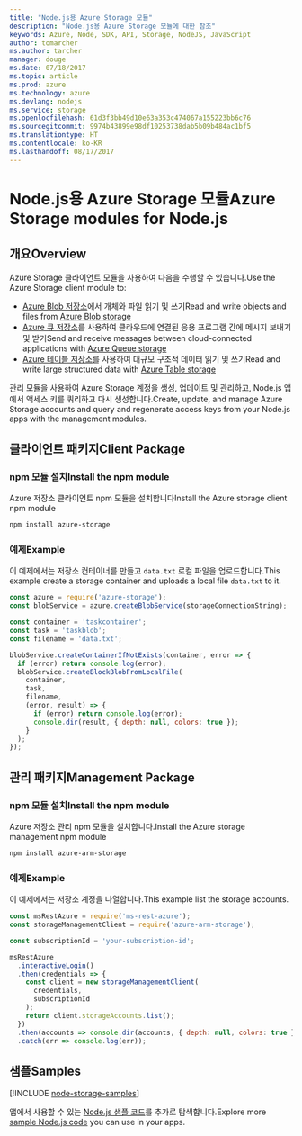 ```yaml
---
title: "Node.js용 Azure Storage 모듈"
description: "Node.js용 Azure Storage 모듈에 대한 참조"
keywords: Azure, Node, SDK, API, Storage, NodeJS, JavaScript
author: tomarcher
ms.author: tarcher
manager: douge
ms.date: 07/18/2017
ms.topic: article
ms.prod: azure
ms.technology: azure
ms.devlang: nodejs
ms.service: storage
ms.openlocfilehash: 61d3f3bb49d10e63a353c474067a155223bb6c76
ms.sourcegitcommit: 9974b43899e98df10253738dab5b09b484ac1bf5
ms.translationtype: HT
ms.contentlocale: ko-KR
ms.lasthandoff: 08/17/2017
---
```

# <a name="azure-storage-modules-for-nodejs"></a><span data-ttu-id="f98b2-104">Node.js용 Azure Storage 모듈</span><span class="sxs-lookup"><span data-stu-id="f98b2-104">Azure Storage modules for Node.js</span></span>

## <a name="overview"></a><span data-ttu-id="f98b2-105">개요</span><span class="sxs-lookup"><span data-stu-id="f98b2-105">Overview</span></span>

<span data-ttu-id="f98b2-106">Azure Storage 클라이언트 모듈을 사용하여 다음을 수행할 수 있습니다.</span><span class="sxs-lookup"><span data-stu-id="f98b2-106">Use the Azure Storage client module to:</span></span>

- <span data-ttu-id="f98b2-107">[Azure Blob 저장소](https://docs.microsoft.com/azure/storage/storage-nodejs-how-to-use-blob-storage)에서 개체와 파일 읽기 및 쓰기</span><span class="sxs-lookup"><span data-stu-id="f98b2-107">Read and write objects and files from [Azure Blob storage](https://docs.microsoft.com/azure/storage/storage-nodejs-how-to-use-blob-storage)</span></span>
- <span data-ttu-id="f98b2-108">[Azure 큐 저장소](https://docs.microsoft.com/azure/storage/storage-nodejs-how-to-use-queues)를 사용하여 클라우드에 연결된 응용 프로그램 간에 메시지 보내기 및 받기</span><span class="sxs-lookup"><span data-stu-id="f98b2-108">Send and receive messages between cloud-connected applications with [Azure Queue storage](https://docs.microsoft.com/azure/storage/storage-nodejs-how-to-use-queues)</span></span>
- <span data-ttu-id="f98b2-109">[Azure 테이블 저장소](https://docs.microsoft.com/azure/storage/storage-nodejs-how-to-use-table-storage)를 사용하여 대규모 구조적 데이터 읽기 및 쓰기</span><span class="sxs-lookup"><span data-stu-id="f98b2-109">Read and write large structured data with [Azure Table storage](https://docs.microsoft.com/azure/storage/storage-nodejs-how-to-use-table-storage)</span></span>

<span data-ttu-id="f98b2-110">관리 모듈을 사용하여 Azure Storage 계정을 생성, 업데이트 및 관리하고, Node.js 앱에서 액세스 키를 쿼리하고 다시 생성합니다.</span><span class="sxs-lookup"><span data-stu-id="f98b2-110">Create, update, and manage Azure Storage accounts and query and regenerate access keys from your Node.js apps with the management modules.</span></span>

## <a name="client-package"></a><span data-ttu-id="f98b2-111">클라이언트 패키지</span><span class="sxs-lookup"><span data-stu-id="f98b2-111">Client Package</span></span>

### <a name="install-the-npm-module"></a><span data-ttu-id="f98b2-112">npm 모듈 설치</span><span class="sxs-lookup"><span data-stu-id="f98b2-112">Install the npm module</span></span>

<span data-ttu-id="f98b2-113">Azure 저장소 클라이언트 npm 모듈을 설치합니다</span><span class="sxs-lookup"><span data-stu-id="f98b2-113">Install the Azure storage client npm module</span></span>

```bash
npm install azure-storage
```

### <a name="example"></a><span data-ttu-id="f98b2-114">예제</span><span class="sxs-lookup"><span data-stu-id="f98b2-114">Example</span></span>

<span data-ttu-id="f98b2-115">이 예제에서는 저장소 컨테이너를 만들고 `data.txt` 로컬 파일을 업로드합니다.</span><span class="sxs-lookup"><span data-stu-id="f98b2-115">This example create a storage container and uploads a local file `data.txt` to it.</span></span>

```javascript
const azure = require('azure-storage');
const blobService = azure.createBlobService(storageConnectionString);

const container = 'taskcontainer';
const task = 'taskblob';
const filename = 'data.txt';

blobService.createContainerIfNotExists(container, error => {
  if (error) return console.log(error);
  blobService.createBlockBlobFromLocalFile(
    container,
    task,
    filename,
    (error, result) => {
      if (error) return console.log(error);
      console.dir(result, { depth: null, colors: true });
    }
  );
});
```

## <a name="management-package"></a><span data-ttu-id="f98b2-116">관리 패키지</span><span class="sxs-lookup"><span data-stu-id="f98b2-116">Management Package</span></span>

### <a name="install-the-npm-module"></a><span data-ttu-id="f98b2-117">npm 모듈 설치</span><span class="sxs-lookup"><span data-stu-id="f98b2-117">Install the npm module</span></span> 

<span data-ttu-id="f98b2-118">Azure 저장소 관리 npm 모듈을 설치합니다.</span><span class="sxs-lookup"><span data-stu-id="f98b2-118">Install the Azure storage management npm module</span></span>

```bash
npm install azure-arm-storage
```

### <a name="example"></a><span data-ttu-id="f98b2-119">예제</span><span class="sxs-lookup"><span data-stu-id="f98b2-119">Example</span></span>

<span data-ttu-id="f98b2-120">이 예제에서는 저장소 계정을 나열합니다.</span><span class="sxs-lookup"><span data-stu-id="f98b2-120">This example list the storage accounts.</span></span>

```javascript
const msRestAzure = require('ms-rest-azure');
const storageManagementClient = require('azure-arm-storage');

const subscriptionId = 'your-subscription-id';

msRestAzure
  .interactiveLogin()
  .then(credentials => {
    const client = new storageManagementClient(
      credentials,
      subscriptionId
    );
    return client.storageAccounts.list();
  })
  .then(accounts => console.dir(accounts, { depth: null, colors: true }))
  .catch(err => console.log(err));
```

## <a name="samples"></a><span data-ttu-id="f98b2-121">샘플</span><span class="sxs-lookup"><span data-stu-id="f98b2-121">Samples</span></span>

[!INCLUDE [node-storage-samples](../docs-ref-conceptual/includes/storage-samples.md)]

<span data-ttu-id="f98b2-122">앱에서 사용할 수 있는 [Node.js 샘플 코드](https://azure.microsoft.com/resources/samples/?platform=nodejs)를 추가로 탐색합니다.</span><span class="sxs-lookup"><span data-stu-id="f98b2-122">Explore more [sample Node.js code](https://azure.microsoft.com/resources/samples/?platform=nodejs) you can use in your apps.</span></span>
